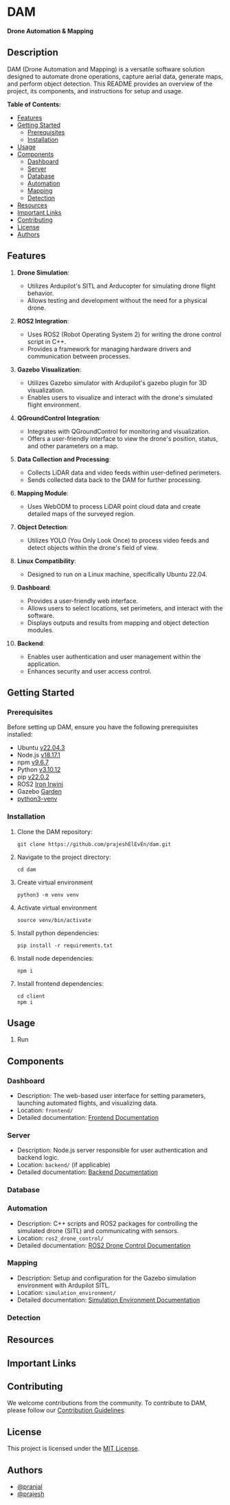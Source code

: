 # DAM

**Drone Automation & Mapping**

## Description

DAM (Drone Automation and Mapping) is a versatile software solution designed to automate drone operations, capture aerial data, generate maps, and perform object detection. This README provides an overview of the project, its components, and instructions for setup and usage.

**Table of Contents:**

- [Features](#features)
- [Getting Started](#getting-started)
  - [Prerequisites](#prerequisites)
  - [Installation](#installation)
- [Usage](#usage)
- [Components](#components)
  - [Dashboard](#dashboard)
  - [Server](#server)
  - [Database](#database)
  - [Automation](#automation)
  - [Mapping](#mapping)
  - [Detection](#detection)
- [Resources](#resources)
- [Important Links](#important-links)
- [Contributing](#contributing)
- [License](#license)
- [Authors](#authors)

## Features

1. **Drone Simulation**:

   - Utilizes Ardupilot's SITL and Arducopter for simulating drone flight behavior.
   - Allows testing and development without the need for a physical drone.

2. **ROS2 Integration**:

   - Uses ROS2 (Robot Operating System 2) for writing the drone control script in C++.
   - Provides a framework for managing hardware drivers and communication between processes.

3. **Gazebo Visualization**:

   - Utilizes Gazebo simulator with Ardupilot's gazebo plugin for 3D visualization.
   - Enables users to visualize and interact with the drone's simulated flight environment.

4. **QGroundControl Integration**:

   - Integrates with QGroundControl for monitoring and visualization.
   - Offers a user-friendly interface to view the drone's position, status, and other parameters on a map.

5. **Data Collection and Processing**:

   - Collects LiDAR data and video feeds within user-defined perimeters.
   - Sends collected data back to the DAM for further processing.

6. **Mapping Module**:

   - Uses WebODM to process LiDAR point cloud data and create detailed maps of the surveyed region.

7. **Object Detection**:

   - Utilizes YOLO (You Only Look Once) to process video feeds and detect objects within the drone's field of view.

8. **Linux Compatibility**:

   - Designed to run on a Linux machine, specifically Ubuntu 22.04.

9. **Dashboard**:

   - Provides a user-friendly web interface.
   - Allows users to select locations, set perimeters, and interact with the software.
   - Displays outputs and results from mapping and object detection modules.

10. **Backend**:
    - Enables user authentication and user management within the application.
    - Enhances security and user access control.

## Getting Started

### Prerequisites

Before setting up DAM, ensure you have the following prerequisites installed:

- Ubuntu [v22.04.3](https://ubuntu.com/download/desktop)
- Node.js [v18.17.1](https://nodejs.org/en)
- npm [v9.6.7](https://www.npmjs.com/)
- Python [v3.10.12](https://www.python.org/)
- pip [v22.0.2](https://pypi.org/project/pip/)
- ROS2 [Iron Irwini](https://docs.ros.org/en/iron/Installation.html)
- Gazebo [Garden](https://gazebosim.org/docs/garden/install_ubuntu)
- [python3-venv](https://docs.python.org/3/library/venv.html)

### Installation

1. Clone the DAM repository:

   ```shell
   git clone https://github.com/prajeshElEvEn/dam.git
   ```

2. Navigate to the project directory:

   ```shell
   cd dam
   ```

3. Create virtual environment

   ```shell
   python3 -m venv venv
   ```

4. Activate virtual environment

   ```shell
   source venv/bin/activate
   ```

5. Install python dependencies:

   ```shell
   pip install -r requirements.txt
   ```

6. Install node dependencies:

   ```shell
   npm i
   ```

7. Install frontend dependencies:

   ```shell
   cd client
   npm i
   ```

## Usage

1. Run

## Components

### Dashboard

- Description: The web-based user interface for setting parameters, launching automated flights, and visualizing data.
- Location: `frontend/`
- Detailed documentation: [Frontend Documentation](frontend/README.md)

### Server

- Description: Node.js server responsible for user authentication and backend logic.
- Location: `backend/` (if applicable)
- Detailed documentation: [Backend Documentation](backend/README.md)

### Database

### Automation

- Description: C++ scripts and ROS2 packages for controlling the simulated drone (SITL) and communicating with sensors.
- Location: `ros2_drone_control/`
- Detailed documentation: [ROS2 Drone Control Documentation](ros2_drone_control/README.md)

### Mapping

- Description: Setup and configuration for the Gazebo simulation environment with Ardupilot SITL.
- Location: `simulation_environment/`
- Detailed documentation: [Simulation Environment Documentation](simulation_environment/README.md)

### Detection

## Resources

## Important Links

## Contributing

We welcome contributions from the community. To contribute to DAM, please follow our [Contribution Guidelines](CONTRIBUTING.md).

## License

This project is licensed under the [MIT License](LICENSE).

## Authors

- [@pranjal]()
- [@prajesh]()
